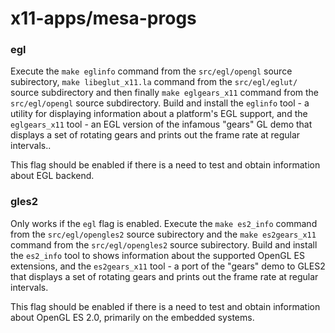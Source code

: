 # x11-apps/mesa-progs

### egl
Execute the `make eglinfo` command from the `src/egl/opengl` source subirectory, `make libeglut_x11.la` command from the `src/egl/eglut/` source subdirectory and then finally `make eglgears_x11` command from the `src/egl/opengl` source subdirectory. Build and install the `eglinfo` tool - a utility for displaying information about a platform's EGL support, and the `eglgears_x11` tool - an EGL version of the infamous "gears" GL demo that displays a set of rotating gears and prints out the frame rate at regular intervals..

This flag should be enabled if there is a need to test and obtain information about EGL backend.

### gles2
Only works if the `egl` flag is enabled. Execute the `make es2_info` command from the `src/egl/opengles2` source subirectory and the `make es2gears_x11` command from the `src/egl/opengles2` source subirectory. Build and install the `es2_info` tool to shows information about the supported OpenGL ES extensions, and the `es2gears_x11` tool - a port of the "gears" demo to GLES2 that displays a set of rotating gears and prints out the frame rate at regular intervals.

This flag should be enabled if there is a need to test and obtain information about OpenGL ES 2.0, primarily on the embedded systems.
